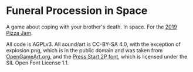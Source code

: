 # Funeral Procession in Space
A game about coping with your brother's death. In space. For the [2019 Pizza Jam](https://itch.io/jam/pizzajam2019).

All code is AGPLv3. All sound/art is CC-BY-SA 4.0, with the exception of explosion.png, which is in the public domain and was taken from [OpenGameArt.org](https://opengameart.org/content/explosion-sheet), and the [Press Start 2P font](https://www.dafont.com/press-start-2p.font), which is licensed under the SIL Open Font License 1.1.

